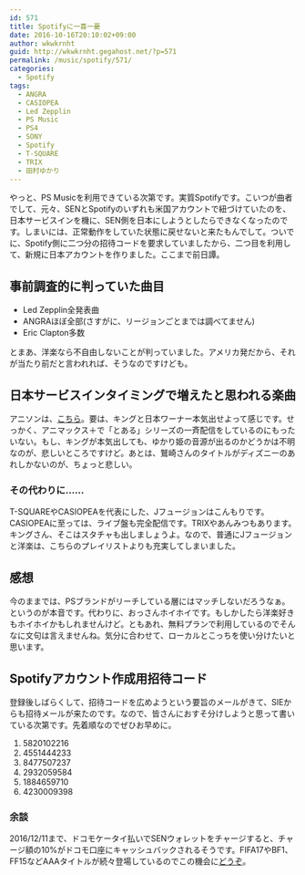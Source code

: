 ```yaml
---
id: 571
title: Spotifyに一喜一憂
date: 2016-10-16T20:10:02+09:00
author: wkwkrnht
guid: http://wkwkrnht.gegahost.net/?p=571
permalink: /music/spotify/571/
categories:
  - Spotify
tags:
  - ANGRA
  - CASIOPEA
  - Led Zepplin
  - PS Music
  - PS4
  - SONY
  - Spotify
  - T-SQUARE
  - TRIX
  - 田村ゆかり
---
```

やっと、PS Musicを利用できている次第です。実質Spotifyです。こいつが曲者でして、元々、SENとSpotifyのいずれも米国アカウントで紐づけていたのを、日本サービスインを機に、SEN側を日本にしようとしたらできなくなったのです。しまいには、正常動作をしていた状態に戻せないと来たもんでして。ついでに、Spotify側に二つ分の招待コードを要求していましたから、二つ目を利用して、新規に日本アカウントを作りました。ここまで前日譚。

## 事前調査的に判っていた曲目

  * Led Zepplin全発表曲
  * ANGRAほぼ全部(さすがに、リージョンごとまでは調べてません)
  * Eric Clapton多数

とまあ、洋楽なら不自由しないことが判っていました。アメリカ発だから、それが当たり前だと言われれば、そうなのですけども。

## 日本サービスインタイミングで増えたと思われる楽曲

アニソンは、<a href="http://hitomi.2ch.net/test/read.cgi/poverty/1475188735/l50" target="_blank" rel="noopener">こちら</a>。要は、キングと日本ワーナー本気出せよって感じです。せっかく、アニマックス＋で「とある」シリーズの一斉配信をしているのにもったいない。もし、キングが本気出しても、ゆかり姫の音源が出るのかどうかは不明なのが、悲しいところですけど。あとは、鷲崎さんのタイトルがディズニーのあれしかないのが、ちょっと悲しい。

### その代わりに……

T-SQUAREやCASIOPEAを代表にした、Jフュージョンはこんもりです。CASIOPEAに至っては、ライブ盤も完全配信です。TRIXやあんみつもあります。キングさん、そこはスタチャも出しましょうよ。なので、普通にJフュージョンと洋楽は、こちらのプレイリストよりも充実してしまいました。

## 感想

今のままでは、PSブランドがリーチしている層にはマッチしないだろうなぁ。というのが本音です。代わりに、おっさんホイホイです。もしかしたら洋楽好きもホイホイかもしれませんけど。ともあれ、無料プランで利用しているのでそんなに文句は言えませんね。気分に合わせて、ローカルとこっちを使い分けたいと思います。

## Spotifyアカウント作成用招待コード

登録後しばらくして、招待コードを広めようという要旨のメールがきて、SIEからも招待メールが来たのです。なので、皆さんにおすそ分けしようと思って書いている次第です。先着順なのでぜひお早めに。

  1. 5820102216
  2. 4551444233
  3. 8477507237
  4. 2932059584
  5. 1884659710
  6. 4230009398

### 余談

2016/12/11まで、ドコモケータイ払いでSENウォレットをチャージすると、チャージ額の10%がドコモ口座にキャッシュバックされるそうです。FIFA17やBF1、FF15などAAAタイトルが続々登場しているのでこの機会に<a href="https://www.jp.playstation.com/blog/detail/3886/20161104-psstore.html?tkgpscom=dc_psstore_docomo_20161104" target="_blank" rel="noopener">どうぞ</a>。